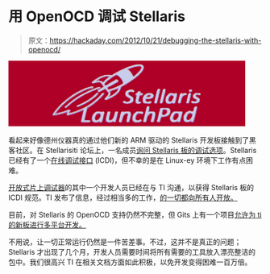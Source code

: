 # 用 OpenOCD 调试 Stellaris

> 原文：<https://hackaday.com/2012/10/21/debugging-the-stellaris-with-openocd/>

![](img/9423d21d21db259e91b8bd3d48f71b4a.png "StellarisLaunchPad")

看起来好像德州仪器真的通过他们新的 ARM 驱动的 Stellaris 开发板接触到了黑客社区。在 Stellarisiti 论坛上，一名成员[询问 Stellaris 板的调试选项](http://forum.stellarisiti.com/topic/197-can-i-debug-the-stellaris-launchpad-via-gccgdb/)。Stellaris 已经有了一个[在线调试接口](http://www.ti.com/tool/stellaris_icdi_drivers#&lid=en_US_folder_ts_top_anchor_support_community) (ICDI)，但不幸的是在 Linux-ey 环境下工作有点困难。

[开放式片上调试器](http://openocd.sourceforge.net/)的其中一个开发人员已经在与 TI 沟通，以获得 Stellaris 板的 ICDI 规范。TI 发布了信息，经过相当多的工作，[的一切都向所有人开放。](http://forum.stellarisiti.com/topic/197-can-i-debug-the-stellaris-launchpad-via-gccgdb/#entry1098)

目前，对 Stellaris 的 OpenOCD 支持仍然不完整，但 Gits 上有一个项目[允许为 ti 的新板进行多平台开发。](https://github.com/utzig/lm4tools)

不用说，让一切正常运行仍然是一件苦差事。不过，这并不是真正的问题；Stellaris 才出现了几个月，开发人员需要时间将所有需要的工具放入漂亮整洁的包中。我们很高兴 TI 在相关文档方面如此积极，以免开发变得困难一百万倍。
